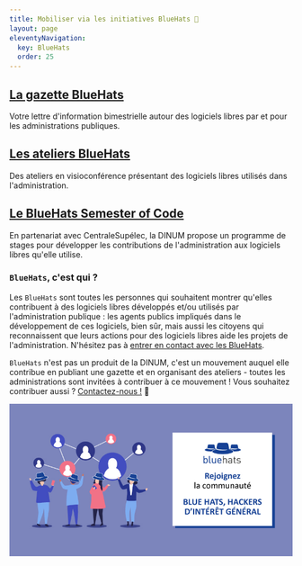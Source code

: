 ```yaml
---
title: Mobiliser via les initiatives BlueHats 🧢
layout: page
eleventyNavigation:
  key: BlueHats
  order: 25
---
```


<div class="fr-grid-row fr-grid-row--gutters">
  <div class="fr-col-12 fr-col-md-4">
    <div class="fr-card fr-enlarge-link">
      <div class="fr-card__body">
	<h2 class="fr-card__title">
	  <a href="/gazette/" class="fr-card__link">La gazette BlueHats</a>
	</h2>
	<p class="fr-card__desc">
	  Votre lettre d'information bimestrielle autour des logiciels libres par et pour les administrations publiques.
	</p>
      </div>
    </div>
  </div>

  <div class="fr-col-12 fr-col-md-4">
    <div class="fr-card fr-enlarge-link">
      <div class="fr-card__body">
	<h2 class="fr-card__title">
	  <a href="ateliers" class="fr-card__link">Les ateliers BlueHats</a>
	</h2>
	<p class="fr-card__desc">
	  Des ateliers en visioconférence présentant des logiciels libres utilisés dans l'administration.
	</p>
      </div>
    </div>
  </div>

  <div class="fr-col-12 fr-col-md-4">
    <div class="fr-card fr-enlarge-link">
      <div class="fr-card__body">
	<h2 class="fr-card__title">
	  <a href="bluehats-semester-of-code" class="fr-card__link">Le BlueHats Semester of Code</a>
	</h2>
	<p class="fr-card__desc">
	  En partenariat avec CentraleSupélec, la DINUM propose un programme de stages pour développer les contributions de l'administration aux logiciels libres qu'elle utilise.
	</p>
      </div>
    </div>
  </div>
</div>

<div class="fr-grid-row fr-grid-row--gutters">
  <div class="fr-col-6">
    <h3><code>BlueHats</code>, c'est qui ?</h3>
    <p>Les <code>BlueHats</code> sont toutes les personnes qui souhaitent montrer qu'elles contribuent à des logiciels libres développés et/ou utilisés par l'administration publique : les agents publics impliqués dans le développement de ces logiciels, bien sûr, mais aussi les citoyens qui reconnaissent que leurs actions pour des logiciels libres aide les projets de l'administration.  N'hésitez pas à <a href="https://man.sr.ht/~etalab/logiciels-libres/#o-changer-avec-dautres-agents-publics-libristes-et-la-communaut-bluehats" title="Comment entrer en contact avec des BlueHats ? - Lien externe">entrer en contact avec les BlueHats</a>.</p>
    <p><code>BlueHats</code> n'est pas un produit de la DINUM, c'est un mouvement auquel elle contribue en publiant une gazette et en organisant des ateliers - toutes les administrations sont invitées à contribuer à ce mouvement ! Vous souhaitez contribuer aussi ? <a href="mailto:logiciels-libres@data.gouv.fr">Contactez-nous !</a> 🧢</p>
  </div>
  <div class="fr-col-6 fr-mt-6w">
    <img class="fr-responsive-img" src="/img/bluehats-communaute.jpg"/>
  </div>
</div>
